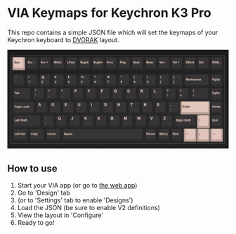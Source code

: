 # VIA Keymaps for Keychron K3 Pro

This repo contains a simple JSON file which will set the keymaps of your Keychron keyboard to [DVORAK](https://en.wikipedia.org/wiki/Dvorak_keyboard_layout) layout.

![via-keymaps-dvorak.png](via-keymaps-dvorak.png)

## How to use

1. Start your VIA app (or go to [the web app](https://usevia.app/#/))
1. Go to 'Design' tab
1. (or to 'Settings' tab to enable 'Designs')
1. Load the JSON (be sure to enable V2 definitions)
1. View the layout in 'Configure'
1. Ready to go!
